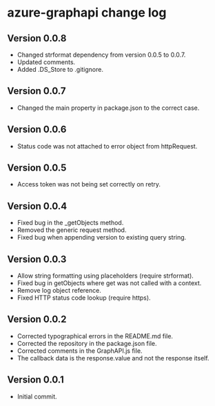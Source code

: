 # azure-graphapi change log

## Version 0.0.8

- Changed strformat dependency from version 0.0.5 to 0.0.7.
- Updated comments.
- Added .DS_Store to .gitignore.

## Version 0.0.7

- Changed the main property in package.json to the correct case.

## Version 0.0.6

- Status code was not attached to error object from httpRequest.

## Version 0.0.5

- Access token was not being set correctly on retry.

## Version 0.0.4

- Fixed bug in the _getObjects method.
- Removed the generic request method.
- Fixed bug when appending version to existing query string.
 
## Version 0.0.3

- Allow string formatting using placeholders (require strformat).
- Fixed bug in getObjects where get was not called with a context.
- Remove log object reference.
- Fixed HTTP status code lookup (require https).

## Version 0.0.2

- Corrected typographical errors in the README.md file.
- Corrected the repository in the package.json file.
- Corrected comments in the GraphAPI.js file.
- The callback data is the response.value and not the response itself.

## Version 0.0.1

- Initial commit.
